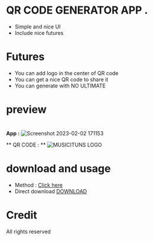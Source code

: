 # **QR CODE GENERATOR APP .**
- Simple and nice UI
- Include nice futures 

# 
# Futures 
+ You can add logo in the center of QR code
+ You can get a nice QR code to share it 
+ You can generate with NO ULTIMATE 

# preview 
#
**App :** 
![Screenshot 2023-02-02 171153](https://user-images.githubusercontent.com/79978308/216347935-b42fd76d-46f5-485b-a88a-c0e9f0b3893f.jpg)

** QR CODE : **
![MUSICITUNS LOGO](https://user-images.githubusercontent.com/79978308/216349755-88c634e4-6a5a-48ca-8d42-3ff0ec87074c.jpg)


# download and usage
+ Method  : [Click here](https://github.com/AbodShah/QR-Code-Generator-App/releases/tag/QR-Generator)
+ Direct download [DOWNLOAD](https://github.com/AbodShah/QR-Code-Generator-App/releases/download/QR-Generator/QRgen.zip)

# Credit 
All rights reserved 
